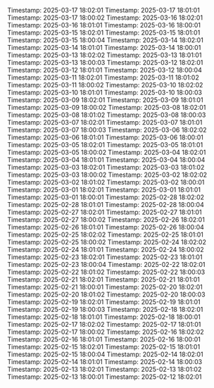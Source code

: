 Timestamp: 2025-03-17 18:02:01
Timestamp: 2025-03-17 18:01:01
Timestamp: 2025-03-17 18:00:02
Timestamp: 2025-03-16 18:02:01
Timestamp: 2025-03-16 18:01:01
Timestamp: 2025-03-16 18:00:01
Timestamp: 2025-03-15 18:02:01
Timestamp: 2025-03-15 18:01:01
Timestamp: 2025-03-15 18:00:04
Timestamp: 2025-03-14 18:02:01
Timestamp: 2025-03-14 18:01:01
Timestamp: 2025-03-14 18:00:01
Timestamp: 2025-03-13 18:02:02
Timestamp: 2025-03-13 18:01:01
Timestamp: 2025-03-13 18:00:03
Timestamp: 2025-03-12 18:02:01
Timestamp: 2025-03-12 18:01:01
Timestamp: 2025-03-12 18:00:04
Timestamp: 2025-03-11 18:02:01
Timestamp: 2025-03-11 18:01:02
Timestamp: 2025-03-11 18:00:02
Timestamp: 2025-03-10 18:02:02
Timestamp: 2025-03-10 18:01:01
Timestamp: 2025-03-10 18:00:03
Timestamp: 2025-03-09 18:02:01
Timestamp: 2025-03-09 18:01:01
Timestamp: 2025-03-09 18:00:02
Timestamp: 2025-03-08 18:02:01
Timestamp: 2025-03-08 18:01:02
Timestamp: 2025-03-08 18:00:03
Timestamp: 2025-03-07 18:02:01
Timestamp: 2025-03-07 18:01:01
Timestamp: 2025-03-07 18:00:03
Timestamp: 2025-03-06 18:02:02
Timestamp: 2025-03-06 18:01:01
Timestamp: 2025-03-06 18:00:01
Timestamp: 2025-03-05 18:02:01
Timestamp: 2025-03-05 18:01:01
Timestamp: 2025-03-05 18:00:02
Timestamp: 2025-03-04 18:02:01
Timestamp: 2025-03-04 18:01:01
Timestamp: 2025-03-04 18:00:04
Timestamp: 2025-03-03 18:02:01
Timestamp: 2025-03-03 18:01:02
Timestamp: 2025-03-03 18:00:02
Timestamp: 2025-03-02 18:02:02
Timestamp: 2025-03-02 18:01:02
Timestamp: 2025-03-02 18:00:01
Timestamp: 2025-03-01 18:02:01
Timestamp: 2025-03-01 18:01:01
Timestamp: 2025-03-01 18:00:01
Timestamp: 2025-02-28 18:02:02
Timestamp: 2025-02-28 18:01:01
Timestamp: 2025-02-28 18:00:04
Timestamp: 2025-02-27 18:02:01
Timestamp: 2025-02-27 18:01:01
Timestamp: 2025-02-27 18:00:02
Timestamp: 2025-02-26 18:02:01
Timestamp: 2025-02-26 18:01:01
Timestamp: 2025-02-26 18:00:04
Timestamp: 2025-02-25 18:02:02
Timestamp: 2025-02-25 18:01:01
Timestamp: 2025-02-25 18:00:02
Timestamp: 2025-02-24 18:02:02
Timestamp: 2025-02-24 18:01:01
Timestamp: 2025-02-24 18:00:02
Timestamp: 2025-02-23 18:02:01
Timestamp: 2025-02-23 18:01:01
Timestamp: 2025-02-23 18:00:04
Timestamp: 2025-02-22 18:02:01
Timestamp: 2025-02-22 18:01:02
Timestamp: 2025-02-22 18:00:03
Timestamp: 2025-02-21 18:02:01
Timestamp: 2025-02-21 18:01:01
Timestamp: 2025-02-21 18:00:01
Timestamp: 2025-02-20 18:02:01
Timestamp: 2025-02-20 18:01:02
Timestamp: 2025-02-20 18:00:03
Timestamp: 2025-02-19 18:02:01
Timestamp: 2025-02-19 18:01:01
Timestamp: 2025-02-19 18:00:03
Timestamp: 2025-02-18 18:02:01
Timestamp: 2025-02-18 18:01:01
Timestamp: 2025-02-18 18:00:01
Timestamp: 2025-02-17 18:02:02
Timestamp: 2025-02-17 18:01:01
Timestamp: 2025-02-17 18:00:02
Timestamp: 2025-02-16 18:02:02
Timestamp: 2025-02-16 18:01:01
Timestamp: 2025-02-16 18:00:01
Timestamp: 2025-02-15 18:02:01
Timestamp: 2025-02-15 18:01:01
Timestamp: 2025-02-15 18:00:04
Timestamp: 2025-02-14 18:02:01
Timestamp: 2025-02-14 18:01:01
Timestamp: 2025-02-14 18:00:03
Timestamp: 2025-02-13 18:02:01
Timestamp: 2025-02-13 18:01:02
Timestamp: 2025-02-13 18:00:01
Timestamp: 2025-02-12 18:02:01
